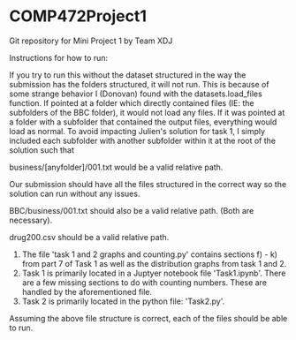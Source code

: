 # COMP472Project1
Git repository for Mini Project 1 by Team XDJ

Instructions for how to run:

If you try to run this without the dataset structured in the way the submission has the folders structured, it will not run. 
This is because of some strange behavior I (Donovan) found with the datasets.load_files function. 
If pointed at a folder which directly contained files (IE: the subfolders of the BBC folder), it would not load any files. 
If it was pointed at a folder with a subfolder that contained the output files, everything would load as normal. 
To avoid impacting Julien's solution for task 1, I simply included each subfolder with another subfolder within it at the root of the solution such that 

business/[anyfolder]/001.txt would be a valid relative path.

Our submission should have all the files structured in the correct way so the solution can run without any issues.

BBC/business/001.txt should also be a valid relative path. (Both are necessary).

drug200.csv should be a valid relative path.

1) The file 'task 1 and 2 graphs and counting.py' contains sections f) - k) from part 7 of Task 1 as well as the distribution graphs from task 1 and 2.
2) Task 1 is primarily located in a Juptyer notebook file 'Task1.ipynb'. 
There are a few missing sections to do with counting numbers. These are handled by the aforementioned file.
3) Task 2 is primarily located in the python file: 'Task2.py'.

Assuming the above file structure is correct, each of the files should be able to run.

